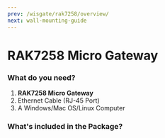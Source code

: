 ```yaml
---
prev: /wisgate/rak7258/overview/
next: wall-mounting-guide
---
```


# RAK7258 Micro Gateway

<rk-img
  src="/assets/images/quick-start-guide/rak7258/2.quickstart/rak7258-overview2.jpg"
  width="75%"
  figure-number="1"
  caption="RAK7258 Micro Gateway Internal Board"
/>

### What do you need?

1. **RAK7258 Micro Gateway**
2. Ethernet Cable (RJ-45 Port)
3. A Windows/Mac OS/Linux Computer


### What's included in the Package?

<rk-img
  src="/assets/images/quick-start-guide/rak7258/2.quickstart/package_contents.jpg"
  width="100%"
  figure-number="2"
  caption="RAK7258 Package Contents"
/>
